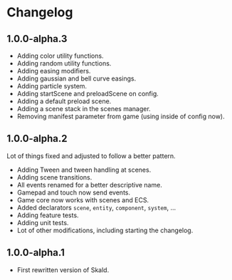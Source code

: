 # Changelog

## 1.0.0-alpha.3

- Adding color utility functions.
- Adding random utility functions.
- Adding easing modifiers.
- Adding gaussian and bell curve easings.
- Adding particle system.
- Adding startScene and preloadScene on config.
- Adding a default preload scene.
- Adding a scene stack in the scenes manager.
- Removing manifest parameter from game (using inside of config now).


## 1.0.0-alpha.2

Lot of things fixed and adjusted to follow a better pattern.

- Adding Tween and tween handling at scenes.
- Adding scene transitions.
- All events renamed for a better descriptive name.
- Gamepad and touch now send events.
- Game core now works with scenes and ECS.
- Added declarators `scene`, `entity`, `component`, `system`, ... 
- Adding feature tests.
- Adding unit tests.
- Lot of other modifications, including starting the changelog.


## 1.0.0-alpha.1

- First rewritten version of Skald.